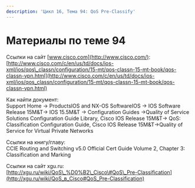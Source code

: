 ```yaml
---
description: 'Цикл 16, Тема 94: QoS Pre-Classify'
---
```


# Материалы по теме 94

Ссылки на сайт [www.cisco.com](http://www.cisco.com/):  
[http://www.cisco.com/c/en/us/td/docs/ios-xml/ios/qos\_classn/configuration/15-mt/qos-classn-15-mt-book/qos-classn-vpn.html](http://www.cisco.com/c/en/us/td/docs/ios-xml/ios/qos_classn/configuration/15-mt/qos-classn-15-mt-book/qos-classn-vpn.html)

Как найти документ:  
Support Home → ProductsIOS and NX-OS SoftwareIOS → IOS Software Release 15M&T→ IOS 15.5M&T → Configuration Guides →Quality of Service Solutions Configuration Guide Library, Cisco IOS Release 15M&T→ QoS: Classification Configuration Guide, Cisco IOS Release 15M&T→Quality of Service for Virtual Private Networks

Ссылки на книгу/главу:  
CCIE Routing and Switching v5.0 Official Cert Guide Volume 2, Chapter 3: Classification and Marking

Ссылки на сайт xgu.ru:  
[http://xgu.ru/wiki/QoS\_%D0%B2\_Cisco\#QoS\_Pre-Classification](http://xgu.ru/wiki/QoS_в_Cisco#QoS_Pre-Classification)

